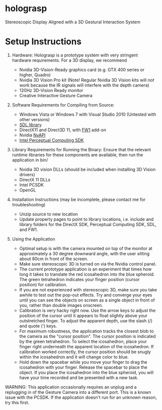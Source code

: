 holograsp
=========

Stereoscopic Display Aligned with a 3D Gestural Interaction System

Setup Instructions
==================
1. Hardware: Holograsp is a prototype system with very stringent hardware requirements. For a 3D display, we recommend
    - Nvidia 3D-Vision-Ready graphics card (e.g. GTX 400 series or higher, Quadro)
    - Nvidia 3D Vision Pro kit (Note! Regular Nvidia 3D Vision kits will _not_ work because the IR signals will interfere with the depth camera)
    - 120Hz 3D-Vision Ready monitor
    - Creative Interactive Gesture Camera

2. Software Requirements for Compiling from Source:
    - Windows Vista or Windows 7 with Visual Studio 2010 (Untested with other versions)
    - [SDL library](http://www.libsdl.org)
    - DirectX11 and Direct3D 11, with [FW1](http://fw1.codeplex.com/) add-on
    - Nvidia [NvAPI](https://developer.nvidia.com/nvapi)
    - [Intel Perceptual Computing SDK](http://software.intel.com/en-us/vcsource/tools/perceptual-computing-sdk)

3. Library Requirements for Running the Binary: Ensure that the relevant runtime libraries for these components are available, then run the application in bin/
    - Nvidia 3D vision DLLs (should be included when installing 3D Vision drivers)
    - DirectX 11 DLLs
    - Intel PCSDK
    - OpenGL

4. Installation Instructions (may be incomplete, please contact me for troubleshooting)
    - Unzip source to new location
    - Update property pages to point to library locations, i.e. include and library folders for the DirectX SDK, Perceptual Computing SDK, SDL, and FW1. 

5. Using the Application
    - Optimal setup is with the camera mounted on top of the monitor at approximately a 30 degree downward angle, with the user sitting about 80cm in front of the screen. 
    - Make sure stereoscopic 3D is turned on via the Nvidia control panel.
    - The current prototype application is an experiment that times how long it takes to translate the red icosahedron into the blue spheroid. The green tetrahedron indicates your finger position (cursor position) for calibration.
    - If you are not experienced with stereoscopic 3D, make sure you take awhile to test out the pop-out effects. Try and converge your eyes until you can see the objects on screen as a single object in front of you, rather than double images onscreen.
    - Calibration is very hacky right now. Use the arrow keys to adjust the position of the cursor until it appears to float slightly above your outstretched finger. To adjust the apparent depth, use the slash (/) and quote (') keys. 
    - For maximum robustness, the application tracks the closest blob to the camera as the "cursor position". The cursor position is indicated by the green tetrahedron. To select the icosahedron, place your finger right underneath the apparent location of the icosahedron. If calibration worked correctly, the cursor position should be snugly within the icosahedron and it will change color to blue. 
    - Hold down the spacebar while you move your finger to drag the icosahedron with your finger. Release the spacebar to place the object. If you place the icosahedron into the blue spheroid, you will have your time recorded and be presented with a new task.

WARNING: This application occasionally requires an unplug and a replugging in of the Gesture Camera into a different port. This is a known issue with the PCSDK. If the application doesn't run for an unknown reason, try this first.
